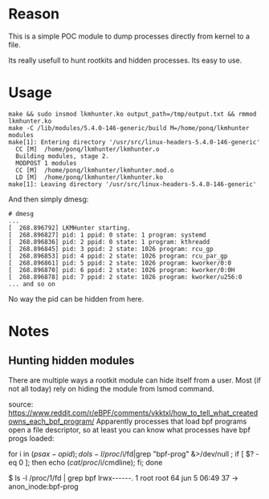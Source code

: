 # Reason
This is a simple POC module to dump processes directly from kernel to a file.

Its really usefull to hunt rootkits and hidden processes. Its easy to use.

# Usage
```
make && sudo insmod lkmhunter.ko output_path=/tmp/output.txt && rmmod lkmhunter.ko
make -C /lib/modules/5.4.0-146-generic/build M=/home/ponq/lkmhunter modules
make[1]: Entering directory '/usr/src/linux-headers-5.4.0-146-generic'
  CC [M]  /home/ponq/lkmhunter/lkmhunter.o
  Building modules, stage 2.
  MODPOST 1 modules
  CC [M]  /home/ponq/lkmhunter/lkmhunter.mod.o
  LD [M]  /home/ponq/lkmhunter/lkmhunter.ko
make[1]: Leaving directory '/usr/src/linux-headers-5.4.0-146-generic'
```

And then simply dmesg:
```
# dmesg
...
[  268.896792] LKMHunter starting.
[  268.896827] pid: 1 ppid: 0 state: 1 program: systemd
[  268.896836] pid: 2 ppid: 0 state: 1 program: kthreadd
[  268.896845] pid: 3 ppid: 2 state: 1026 program: rcu_gp
[  268.896853] pid: 4 ppid: 2 state: 1026 program: rcu_par_gp
[  268.896861] pid: 5 ppid: 2 state: 1026 program: kworker/0:0
[  268.896870] pid: 6 ppid: 2 state: 1026 program: kworker/0:0H
[  268.896878] pid: 7 ppid: 2 state: 1026 program: kworker/u256:0
... and so on
```

No way the pid can be hidden from here. 


# Notes
## Hunting hidden modules
There are multiple ways a rootkit module can hide itself from a user. Most (if not all today) rely on hiding the module from lsmod command. 

source: https://www.reddit.com/r/eBPF/comments/vkktxl/how_to_tell_what_createdowns_each_bpf_program/
Apparently processes that load bpf programs open a file descriptor, so at least you can know what processes have bpf progs loaded:

for i in $(ps ax -o pid); do ls -l /proc/$i/fd|grep "bpf-prog" &>/dev/null ; if [ $? -eq 0 ]; then echo $(cat /proc/$i/cmdline); fi; done

$ ls -l /proc/1/fd | grep bpf
lrwx------. 1 root root 64 jun 5 06:49 37 -> anon_inode:bpf-prog


